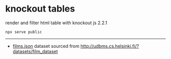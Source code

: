 # knockout tables

render and filter html table with knockout js 2.2.1

```
npx serve public
```

----

* [films.json](public/films.json) dataset sourced from http://udbms.cs.helsinki.fi/?datasets/film_dataset

